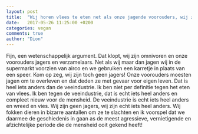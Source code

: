 ```yaml
---
layout: post
title:  "Wij horen vlees te eten net als onze jagende voorouders, wij zijn omnivoren"
date:   2017-05-26 11:25:00 +0200
categories: vegan
comments: true
author: "Dion"
---
```


Fijn, een wetenschappelijk argument. Dat klopt, wij zijn omnivoren en onze voorouders jagers en verzamelaars. Net als wij maar dan jagen wij in de supermarkt voorzien van airco en we gebruiken een karretje in plaats van een speer. Kom op zeg, wij zijn toch geen jagers! Onze voorouders moesten jagen om te overleven en dat deden ze met gevaar voor eigen leven. Dat is heel iets anders dan de veeindustrie. Ik ben niet per definitie tegen het eten van vlees. Ik ben tegen de veeindustrie, dat is echt iets heel anders en compleet nieuw voor de mensheid. De veeindustrie is echt iets heel anders en wreed en vies. Wij zijn geen jagers, wij zijn echt iets heel anders. Wij fokken dieren in bizarre aantallen om ze te slachten en ik voorspel dat we daarmee de geschiedenis in gaan as de meest agressieve, vernietigende en afzichtelijke periode die de mensheid ooit gekend heeft!
